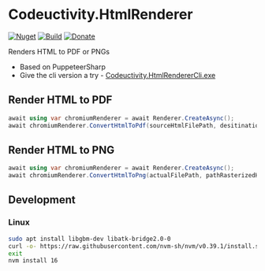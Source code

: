 # Codeuctivity.HtmlRenderer

[![Nuget](https://img.shields.io/nuget/v/Codeuctivity.HtmlRenderer.svg)](https://www.nuget.org/packages/Codeuctivity.HtmlRenderer/) [![Build](https://github.com/Codeuctivity/PuppeteerSharp.Renderer/actions/workflows/dotnet.yml/badge.svg)](https://github.com/Codeuctivity/PuppeteerSharp.Renderer/actions/workflows/dotnet.yml) [![Donate](https://img.shields.io/static/v1?label=Paypal&message=Donate&color=informational)](https://www.paypal.com/donate?hosted_button_id=7M7UFMMRTS7UE)

Renders HTML to PDF or PNGs

- Based on PuppeteerSharp
- Give the cli version a try - [Codeuctivity.HtmlRendererCli.exe](https://github.com/Codeuctivity/PuppeteerSharp.Renderer/releases)

## Render HTML to PDF

```c#
await using var chromiumRenderer = await Renderer.CreateAsync();
await chromiumRenderer.ConvertHtmlToPdf(sourceHtmlFilePath, desitinationPdf);
```

## Render HTML to PNG

```c#
await using var chromiumRenderer = await Renderer.CreateAsync();
await chromiumRenderer.ConvertHtmlToPng(actualFilePath, pathRasterizedHtml);
```

## Development

### Linux

```bash
sudo apt install libgbm-dev libatk-bridge2.0-0
curl -o- https://raw.githubusercontent.com/nvm-sh/nvm/v0.39.1/install.sh | bash
exit
nvm install 16
```
